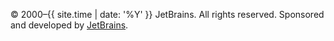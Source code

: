 © 2000–{{ site.time | date: '%Y' }} JetBrains. All rights reserved.
Sponsored and developed by <a href="http://jetbrains.com">JetBrains</a>.